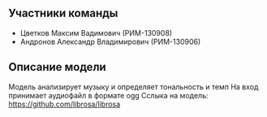 ## Участники команды

* Цветков Максим Вадимович (РИМ-130908)
* Андронов Александр Владимирович (РИМ-130906)

## Описание модели

Модель анализирует музыку и определяет тональность и темп
На вход принимает аудиофайл в формате ogg
Сслыка на модель: https://github.com/librosa/librosa